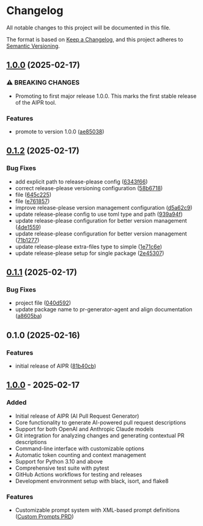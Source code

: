 # Changelog

All notable changes to this project will be documented in this file.

The format is based on [Keep a Changelog](https://keepachangelog.com/en/1.1.0/),
and this project adheres to [Semantic Versioning](https://semver.org/spec/v2.0.0.html).

## [1.0.0](https://github.com/danielscholl/pr-generator-agent/compare/v0.1.2...v1.0.0) (2025-02-17)


### ⚠ BREAKING CHANGES

* Promoting to first major release 1.0.0. This marks the first stable release of the AIPR tool.

### Features

* promote to version 1.0.0 ([ae85038](https://github.com/danielscholl/pr-generator-agent/commit/ae850384909425efe311c770e3a1cc087dbdd059))

## [0.1.2](https://github.com/danielscholl/pr-generator-agent/compare/v0.1.1...v0.1.2) (2025-02-17)


### Bug Fixes

* add explicit path to release-please config ([6343f66](https://github.com/danielscholl/pr-generator-agent/commit/6343f66db39c196e97d114e2a7e82eb7b7c44579))
* correct release-please versioning configuration ([58b6718](https://github.com/danielscholl/pr-generator-agent/commit/58b6718c299c318b402c071659fb646675e12537))
* file ([645c225](https://github.com/danielscholl/pr-generator-agent/commit/645c2255e813254852e541b44d8876db37578c4e))
* file ([e761857](https://github.com/danielscholl/pr-generator-agent/commit/e76185745e08934aab79b4998499dcb748d0c728))
* improve release-please version management configuration ([d5a62c9](https://github.com/danielscholl/pr-generator-agent/commit/d5a62c9a98d1cc1f6999c37162955b44edaa735c))
* update release-please config to use toml type and path ([939a94f](https://github.com/danielscholl/pr-generator-agent/commit/939a94ff3a819e919fa4421d805f73f4945857e9))
* update release-please configuration for better version management ([4de1559](https://github.com/danielscholl/pr-generator-agent/commit/4de1559a73153a739423a74ab353828429553524))
* update release-please configuration for better version management ([71b1277](https://github.com/danielscholl/pr-generator-agent/commit/71b1277a71d238fc804b7616a70aabab05a87816))
* update release-please extra-files type to simple ([1e71c6e](https://github.com/danielscholl/pr-generator-agent/commit/1e71c6eb1cdd016c468b737bee09efc93440cfb4))
* update release-please setup for single package ([2e45307](https://github.com/danielscholl/pr-generator-agent/commit/2e4530796519f008b1a9150b856e0abd2342f728))

## [0.1.1](https://github.com/danielscholl/pr-generator-agent/compare/v0.1.0...v0.1.1) (2025-02-17)


### Bug Fixes

* project file ([040d592](https://github.com/danielscholl/pr-generator-agent/commit/040d5920db5d082cb5f7de23ff5939cb70608313))
* update package name to pr-generator-agent and align documentation ([a8605ba](https://github.com/danielscholl/pr-generator-agent/commit/a8605ba3bd1b2cb7ac21c315f5c19a119f990f8c))

## 0.1.0 (2025-02-16)


### Features

* initial release of AIPR ([81b40cb](https://github.com/danielscholl/pr-generator-agent/commit/81b40cbd77e0bc767e93f657c71d701f494d261b))

## [1.0.0] - 2025-02-17

### Added
- Initial release of AIPR (AI Pull Request Generator)
- Core functionality to generate AI-powered pull request descriptions
- Support for both OpenAI and Anthropic Claude models
- Git integration for analyzing changes and generating contextual PR descriptions
- Command-line interface with customizable options
- Automatic token counting and context management
- Support for Python 3.10 and above
- Comprehensive test suite with pytest
- GitHub Actions workflows for testing and releases
- Development environment setup with black, isort, and flake8

### Features
- Customizable prompt system with XML-based prompt definitions ([Custom Prompts PRD](docs/custom_prompts_prd.md))

[1.0.0]: https://github.com/danielscholl/pr-generator-agent/releases/tag/v1.0.0
